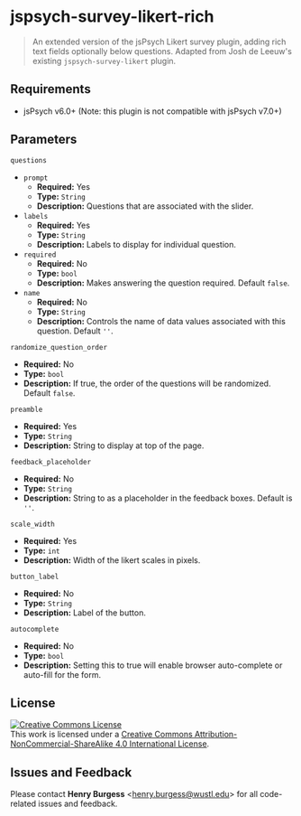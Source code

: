 # jspsych-survey-likert-rich

> An extended version of the jsPsych Likert survey plugin, adding rich text fields optionally below questions. Adapted from Josh de Leeuw's existing `jspsych-survey-likert` plugin.

## Requirements

* jsPsych v6.0+ (Note: this plugin is not compatible with jsPsych v7.0+)

## Parameters

`questions`

* `prompt`
  * **Required:** Yes
  * **Type:** `String`
  * **Description:** Questions that are associated with the slider.
* `labels`
  * **Required:** Yes
  * **Type:** `String`
  * **Description:** Labels to display for individual question.
* `required`
  * **Required:** No
  * **Type:** `bool`
  * **Description:** Makes answering the question required. Default `false`.
* `name`
  * **Required:** No
  * **Type:** `String`
  * **Description:** Controls the name of data values associated with this question. Default `''`.

`randomize_question_order`

* **Required:** No
* **Type:** `bool`
* **Description:** If true, the order of the questions will be randomized. Default `false`.

`preamble`

* **Required:** Yes
* **Type:** `String`
* **Description:** String to display at top of the page.

`feedback_placeholder`

* **Required:** No
* **Type:** `String`
* **Description:** String to as a placeholder in the feedback boxes. Default is `''`.

`scale_width`

* **Required:** Yes
* **Type:** `int`
* **Description:** Width of the likert scales in pixels.

`button_label`

* **Required:** No
* **Type:** `String`
* **Description:** Label of the button.

`autocomplete`

* **Required:** No
* **Type:** `bool`
* **Description:** Setting this to true will enable browser auto-complete or auto-fill for the form.

## License

<!-- CC BY-NC-SA 4.0 License -->
<a rel="license" href="http://creativecommons.org/licenses/by-nc-sa/4.0/">
  <img alt="Creative Commons License" style="border-width:0" src="https://i.creativecommons.org/l/by-nc-sa/4.0/88x31.png" />
</a>
<br />
This work is licensed under a <a rel="license" href="http://creativecommons.org/licenses/by-nc-sa/4.0/">Creative Commons Attribution-NonCommercial-ShareAlike 4.0 International License</a>.

## Issues and Feedback

Please contact **Henry Burgess** <[henry.burgess@wustl.edu](mailto:henry.burgess@wustl.edu)> for all code-related issues and feedback.
